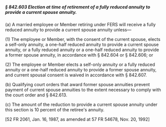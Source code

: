 ##### § 842.603 Election at time of retirement of a fully reduced annuity to provide a current spouse annuity. #####

(a) A married employee or Member retiring under FERS will receive a fully reduced annuity to provide a current spouse annuity unless—

(1) The employee or Member, with the consent of the current spouse, elects a self-only annuity, a one-half reduced annuity to provide a current spouse annuity, or a fully reduced annuity or a one-half reduced annuity to provide a former spouse annuity, in accordance with § 842.604 or § 842.606; or

(2) The employee or Member elects a self-only annuity or a fully reduced annuity or a one-half reduced annuity to provide a former spouse annuity, and current spousal consent is waived in accordance with § 842.607.

(b) Qualifying court orders that award former spouse annuities prevent payment of current spouse annuities to the extent necessary to comply with the court order and § 842.613.

(c) The amount of the reduction to provide a current spouse annuity under this section is 10 percent of the retiree's annuity.

[52 FR 2061, Jan. 16, 1987, as amended at 57 FR 54678, Nov. 20, 1992]